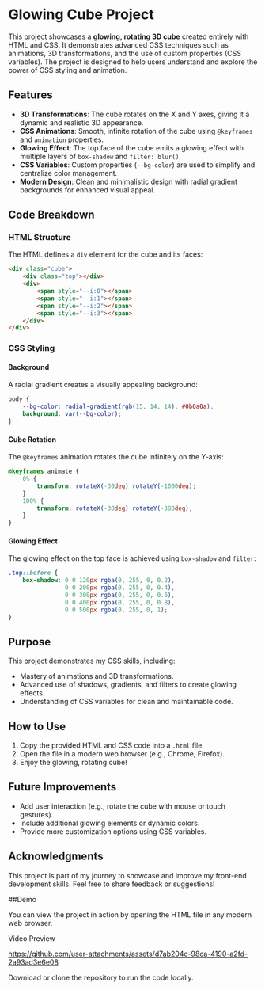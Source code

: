 # Glowing Cube Project

This project showcases a **glowing, rotating 3D cube** created entirely with HTML and CSS. It demonstrates advanced CSS techniques such as animations, 3D transformations, and the use of custom properties (CSS variables). The project is designed to help users understand and explore the power of CSS styling and animation.

## Features

- **3D Transformations**: The cube rotates on the X and Y axes, giving it a dynamic and realistic 3D appearance.
- **CSS Animations**: Smooth, infinite rotation of the cube using `@keyframes` and `animation` properties.
- **Glowing Effect**: The top face of the cube emits a glowing effect with multiple layers of `box-shadow` and `filter: blur()`.
- **CSS Variables**: Custom properties (`--bg-color`) are used to simplify and centralize color management.
- **Modern Design**: Clean and minimalistic design with radial gradient backgrounds for enhanced visual appeal.

## Code Breakdown

### HTML Structure

The HTML defines a `div` element for the cube and its faces:

```html
<div class="cube">
    <div class="top"></div>
    <div>
        <span style="--i:0"></span>
        <span style="--i:1"></span>
        <span style="--i:2"></span>
        <span style="--i:3"></span>
    </div>
</div>
```

### CSS Styling

#### Background
A radial gradient creates a visually appealing background:

```css
body {
    --bg-color: radial-gradient(rgb(15, 14, 14), #0b0a0a);
    background: var(--bg-color);
}
```

#### Cube Rotation
The `@keyframes` animation rotates the cube infinitely on the Y-axis:

```css
@keyframes animate {
    0% {
        transform: rotateX(-30deg) rotateY(-1000deg);
    }
    100% {
        transform: rotateX(-30deg) rotateY(-380deg);
    }
}
```

#### Glowing Effect
The glowing effect on the top face is achieved using `box-shadow` and `filter`:

```css
.top::before {
    box-shadow: 0 0 120px rgba(0, 255, 0, 0.2),
                0 0 200px rgba(0, 255, 0, 0.4),
                0 0 300px rgba(0, 255, 0, 0.6),
                0 0 400px rgba(0, 255, 0, 0.8),
                0 0 500px rgba(0, 255, 0, 1);
}
```

## Purpose

This project demonstrates my CSS skills, including:

- Mastery of animations and 3D transformations.
- Advanced use of shadows, gradients, and filters to create glowing effects.
- Understanding of CSS variables for clean and maintainable code.

## How to Use

1. Copy the provided HTML and CSS code into a `.html` file.
2. Open the file in a modern web browser (e.g., Chrome, Firefox).
3. Enjoy the glowing, rotating cube!

## Future Improvements

- Add user interaction (e.g., rotate the cube with mouse or touch gestures).
- Include additional glowing elements or dynamic colors.
- Provide more customization options using CSS variables.

## Acknowledgments

This project is part of my journey to showcase and improve my front-end development skills. Feel free to share feedback or suggestions!

##Demo

You can view the project in action by opening the HTML file in any modern web browser.

Video Preview



https://github.com/user-attachments/assets/d7ab204c-98ca-4190-a2fd-2a93ad3e6e08



Download or clone the repository to run the code locally.





